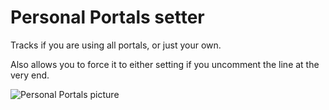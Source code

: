 # Personal Portals setter
Tracks if you are using all portals, or just your own.

Also allows you to force it to either setting if you uncomment the line at the very end.

![Personal Portals picture](https://i.imgur.com/SMW1UUX.png)